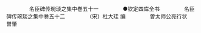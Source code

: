 <!-- { "loadSidebar": true } -->
　　
　　名臣碑传琬琰之集中巻五十一
　　
　　●钦定四库全书
　　
　　名臣碑传琬琰之集中巻五十二
　　
　　（宋）杜大珪 编
　　
　　曽太师公亮行状　　曽肇
　　
